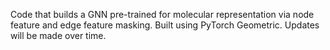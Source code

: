 Code that builds a GNN pre-trained for molecular representation via node feature and edge feature masking. Built using PyTorch Geometric. Updates will be made over time. 

